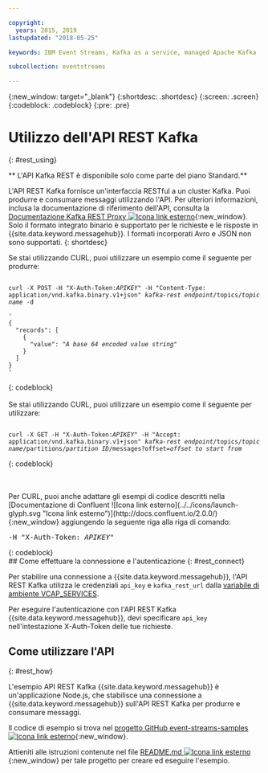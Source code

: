```yaml
---

copyright:
  years: 2015, 2019
lastupdated: "2018-05-25"

keywords: IBM Event Streams, Kafka as a service, managed Apache Kafka

subcollection: eventstreams

---
```


{:new_window: target="_blank"}
{:shortdesc: .shortdesc}
{:screen: .screen}
{:codeblock: .codeblock}
{:pre: .pre}

# Utilizzo dell'API REST Kafka
{: #rest_using}

** L'API Kafka REST è disponibile solo come parte del piano Standard.**
<br/>

L'API REST Kafka fornisce un'interfaccia RESTful a un cluster Kafka. Puoi produrre e consumare messaggi utilizzando l'API. Per ulteriori informazioni, inclusa la documentazione di riferimento dell'API, consulta la [Documentazione Kafka REST Proxy ![Icona link esterno](../../icons/launch-glyph.svg "Icona link esterno")](https://docs.confluent.io/2.0.0/kafka-rest/docs/index.html){:new_window}. Solo il formato integrato binario è supportato per le richieste e le risposte in {{site.data.keyword.messagehub}}. I formati incorporati Avro e JSON non sono supportati.
{: shortdesc}

Se stai utilizzando CURL, puoi utilizzare un esempio come il seguente per produrre:
<pre class="pre"><code>
curl -X POST -H "X-Auth-Token:<var class="keyword varname">APIKEY</var>" -H "Content-Type: application/vnd.kafka.binary.v1+json" <var class="keyword varname">kafka-rest endpoint</var>/topics/<var class="keyword varname">topic name</var> -d 

'
{
  "records": [
    {
      "value": "<var class="keyword varname">A base 64 encoded value string</var>"
    }
  ]
}
'
</code></pre>
{: codeblock}
<br/>
<br/>
Se stai utilizzando CURL, puoi utilizzare un esempio come il seguente per utilizzare:
<pre class="pre"><code>
curl -X GET -H "X-Auth-Token:<var class="keyword varname">APIKEY</var>" -H "Accept: application/vnd.kafka.binary.v1+json" <var class="keyword varname">kafka-rest endpoint</var>/topics/<var class="keyword varname">topic name</var>/partitions/<var class="keyword varname">partition ID</var>/messages?offset=<var class="keyword varname">offset to start from</var>
</code></pre>
{: codeblock}

<br/>
<br/>
Per CURL, puoi anche adattare gli esempi di codice
descritti nella [Documentazione di Confluent ![Icona link esterno](../../icons/launch-glyph.svg "Icona link esterno")](http://docs.confluent.io/2.0.0/){:new_window} aggiungendo la seguente riga alla riga di comando:
<pre class="pre">-H "X-Auth-Token: <var class="keyword varname">APIKEY</var>"</pre>
{: codeblock}

<br/>
## Come effettuare la connessione e l'autenticazione
{: #rest_connect}

<!-- info was in eventstreams066.md -->

<!-- Comment from Andrew
basic introduction, definitely including health warning
-->
Per stabilire una connessione a {{site.data.keyword.messagehub}}, l'API REST Kafka utilizza le credenziali <code>api_key</code> e <code>kafka_rest_url</code>
dalla [variabile di ambiente VCAP_SERVICES](/docs/services/EventStreams?topic=eventstreams-connecting#connect_standard_cf).

Per eseguire l'autenticazione con l'API REST Kafka {{site.data.keyword.messagehub}}, devi specificare <code>api_key</code> nell'intestazione X-Auth-Token delle tue richieste.


## Come utilizzare l'API
{: #rest_how}

<!-- info was in eventstreams097.md -->

L'esempio API REST Kafka {{site.data.keyword.messagehub}} è un'applicazione Node.js, che stabilisce una connessione a {{site.data.keyword.messagehub}} sull'API REST Kafka per produrre e consumare messaggi.

Il codice di esempio si trova nel [progetto GitHub event-streams-samples ![Icona link esterno](../../icons/launch-glyph.svg "Icona link esterno")](https://github.com/ibm-messaging/event-streams-samples/tree/master/kafka-nodejs-console-sample){:new_window}.

Attieniti alle istruzioni contenute nel file [README.md ![Icona link esterno](../../icons/launch-glyph.svg "Icona link esterno")](https://github.com/ibm-messaging/event-streams-samples/tree/master/kafka-nodejs-console-sample){:new_window} per tale progetto per creare ed eseguire l'esempio.


